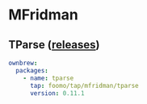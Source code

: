 # MFridman

## TParse ([releases](https://github.com/mfridman/tparse/releases))

```yaml
ownbrew:
  packages:
    - name: tparse
      tap: foomo/tap/mfridman/tparse
      version: 0.11.1
```
